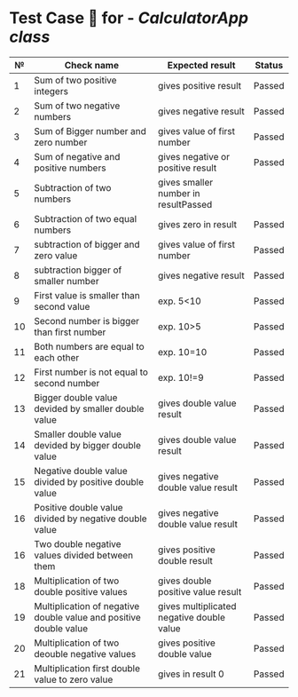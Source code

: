# Test Case :page_facing_up:  for  - *CalculatorApp class* 

| №  | Check name                                           | Expected result |Status|
|----|------------------------------------------------------|-----------------|------|
| 1  | Sum of two positive integers                         |gives positive result|Passed
| 2  | Sum of two negative numbers                          |gives negative result|Passed
| 3  | Sum of Bigger number and zero number                 |gives value of first number|Passed
| 4  | Sum of negative and positive numbers                 |gives negative or positive result|Passed
| 5  | Subtraction of two numbers                           |gives smaller number in resultPassed
| 6  | Subtraction of two equal numbers                     |gives zero in result|Passed
| 7  | subtraction of bigger and zero value                 |gives value of first number|Passed
| 8  | subtraction bigger of smaller number                 |gives negative result|Passed
| 9  | First value is smaller than second value             |exp. 5<10|Passed
| 10 | Second number is bigger than first number            |exp. 10>5|Passed
| 11 | Both numbers are equal to each other                 |exp. 10=10|Passed
| 12 | First number is not equal to second number           |exp. 10!=9|Passed
| 13 | Bigger double value devided by smaller double  value |gives double value result|Passed
| 14 | Smaller double value devided by bigger double value  |gives double value result|Passed
| 15 |Negative double value divided by positive double value|gives negative double value result|Passed
| 16 |Positive double value divided by negative double value|gives negative double value result|Passed
| 16 |Two double negative values divided between them|gives positive double result|Passed
| 18 |Multiplication of two double positive values|gives double positive value result|Passed
| 19 |Multiplication of negative double value and positive double value|gives multiplicated negative double value|Passed
| 20 |Multiplication of two deouble negative values|gives positive double value|Passed
| 21 |Multiplication first double value to zero value|gives in result 0|Passed